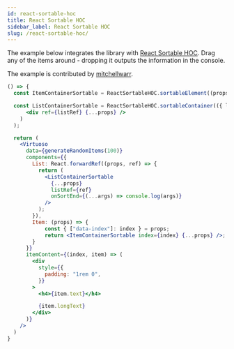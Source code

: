 ```yaml
---
id: react-sortable-hoc
title: React Sortable HOC
sidebar_label: React Sortable HOC
slug: /react-sortable-hoc/
---
```


The example below integrates the library with [React Sortable HOC](https://github.com/clauderic/react-sortable-hoc). 
Drag any of the items around - dropping it outputs the information in the console.


The example is contributed by [mitchellwarr](https://github.com/mitchellwarr).

```jsx live
() => {
  const ItemContainerSortable = ReactSortableHOC.sortableElement((props) => <div {...props} />);

  const ListContainerSortable = ReactSortableHOC.sortableContainer(({ listRef, ...props }) => (
      <div ref={listRef} {...props} />
    )
  );

  return (
    <Virtuoso
      data={generateRandomItems(100)}
      components={{
        List: React.forwardRef((props, ref) => {
          return (
            <ListContainerSortable
              {...props}
              listRef={ref}
              onSortEnd={(...args) => console.log(args)}
            />
          );
        }),
        Item: (props) => {
            const { ["data-index"]: index } = props;
            return <ItemContainerSortable index={index} {...props} />;
        }
      }}
      itemContent={(index, item) => (
        <div
          style={{
            padding: "1rem 0",
          }}
        >
          <h4>{item.text}</h4>

          {item.longText}
        </div>
      )}
    />
  )
}
```
